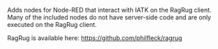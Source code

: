 Adds nodes for Node-RED that interact with IATK on the RagRug client. Many of the included nodes do not have server-side code and are only executed on the RagRug client.

RagRug is available here: https://github.com/philfleck/ragrug